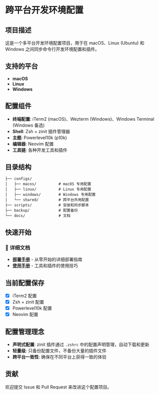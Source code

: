 # 跨平台开发环境配置

## 项目描述
这是一个多平台开发环境配置项目，用于在 macOS、Linux (Ubuntu) 和 Windows 之间同步命令行开发环境配置和插件。

## 支持的平台
- **macOS**
- **Linux** 
- **Windows**

## 配置组件
- **终端配置**: iTerm2 (macOS)、Wezterm (Windows)、Windows Terminal (Windows 备选)
- **Shell**: Zsh + zinit 插件管理器
- **主题**: Powerlevel10k (p10k)
- **编辑器**: Neovim 配置
- **工具链**: 各种开发工具和插件

## 目录结构
```
├── configs/
│   ├── macos/          # macOS 专用配置
│   ├── linux/          # Linux 专用配置
│   ├── windows/        # Windows 专用配置
│   └── shared/         # 跨平台共用配置
├── scripts/            # 安装和同步脚本
├── backup/             # 配置备份
└── docs/               # 文档
```

## 快速开始

### 📖 详细文档
- **[部署手册](./docs/deployment-guide.md)** - 从零开始的详细部署指南
- **[使用手册](./docs/usage-guide.md)** - 工具和插件的使用技巧

## 当前配置保存
- [x] iTerm2 配置
- [x] Zsh + zinit 配置
- [x] Powerlevel10k 配置
- [x] Neovim 配置

## 配置管理理念
- **声明式配置**: zinit 插件通过 `.zshrc` 中的配置声明管理，自动下载和更新
- **轻量级**: 只备份配置文件，不备份大量的插件文件
- **跨平台一致性**: 确保在不同平台上获得一致的体验

## 贡献
欢迎提交 Issue 和 Pull Request 来改进这个配置项目。
